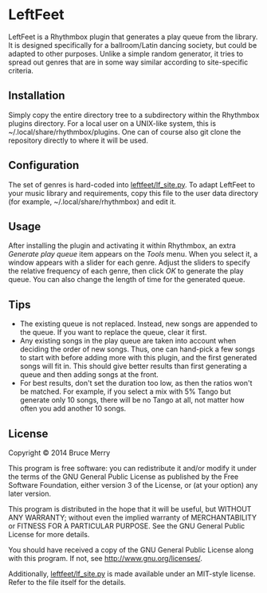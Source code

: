 LeftFeet
========

LeftFeet is a Rhythmbox plugin that generates a play queue from the library. It
is designed specifically for a ballroom/Latin dancing society, but could be
adapted to other purposes. Unlike a simple random generator, it tries to spread
out genres that are in some way similar according to site-specific criteria.

Installation
------------
Simply copy the entire directory tree to a subdirectory within the Rhythmbox
plugins directory. For a local user on a UNIX-like system, this is
~/.local/share/rhythmbox/plugins. One can of course also git clone the
repository directly to where it will be used.

Configuration
-------------
The set of genres is hard-coded into
[leftfeet/lf_site.py](leftfeet/lf_site.py). To adapt LeftFeet to your music
library and requirements, copy this file to the user data directory (for example,
~/.local/share/rhythmbox) and edit it.

Usage
-----
After installing the plugin and activating it within Rhythmbox, an extra
*Generate play queue* item appears on the *Tools* menu. When you select it, a
window appears with a slider for each genre. Adjust the sliders to specify the
relative frequency of each genre, then click *OK* to generate the play queue.
You can also change the length of time for the generated queue.

## Tips ##
- The existing queue is not replaced. Instead, new songs are appended to the
  queue. If you want to replace the queue, clear it first.
- Any existing songs in the play queue are taken into account when deciding the
  order of new songs. Thus, one can hand-pick a few songs to start with before
  adding more with this plugin, and the first generated songs will fit in. This
  should give better results than first generating a queue and then adding
  songs at the front.
- For best results, don't set the duration too low, as then the ratios won't be
  matched. For example, if you select a mix with 5% Tango but generate only 10
  songs, there will be no Tango at all, not matter how often you add another 10
  songs.

License
-------
Copyright © 2014 Bruce Merry

This program is free software: you can redistribute it and/or modify
it under the terms of the GNU General Public License as published by
the Free Software Foundation, either version 3 of the License, or
(at your option) any later version.

This program is distributed in the hope that it will be useful,
but WITHOUT ANY WARRANTY; without even the implied warranty of
MERCHANTABILITY or FITNESS FOR A PARTICULAR PURPOSE.  See the
GNU General Public License for more details.

You should have received a copy of the GNU General Public License
along with this program.  If not, see <http://www.gnu.org/licenses/>.

Additionally, [leftfeet/lf_site.py](leftfeet/lf_site.py) is made available
under an MIT-style license. Refer to the file itself for the details.

